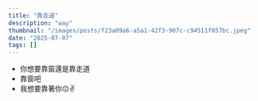 ```yaml
---
title: "靠走道"
description: "way"
thumbnail: "/images/posts/f23a09a6-a5a1-42f3-907c-c94511f057bc.jpeg"
date: "2025-07-07"
tags: []
---
```

- 你想要靠窗還是靠走道
- 靠窗吧
- 我想要靠著你😔✌️
